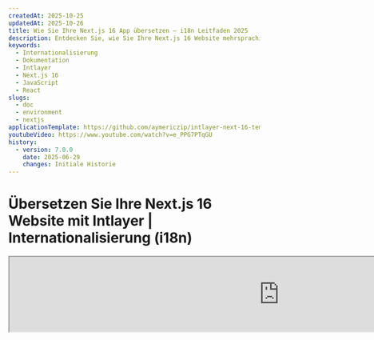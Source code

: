 ```yaml
---
createdAt: 2025-10-25
updatedAt: 2025-10-26
title: Wie Sie Ihre Next.js 16 App übersetzen – i18n Leitfaden 2025
description: Entdecken Sie, wie Sie Ihre Next.js 16 Website mehrsprachig machen. Folgen Sie der Dokumentation, um sie zu internationalisieren (i18n) und zu übersetzen.
keywords:
  - Internationalisierung
  - Dokumentation
  - Intlayer
  - Next.js 16
  - JavaScript
  - React
slugs:
  - doc
  - environment
  - nextjs
applicationTemplate: https://github.com/aymericzip/intlayer-next-16-template
youtubeVideo: https://www.youtube.com/watch?v=e_PPG7PTqGU
history:
  - version: 7.0.0
    date: 2025-06-29
    changes: Initiale Historie
---
```


# Übersetzen Sie Ihre Next.js 16 Website mit Intlayer | Internationalisierung (i18n)

<iframe title="Die beste i18n-Lösung für Next.js? Entdecken Sie Intlayer" class="m-auto aspect-[16/9] w-full overflow-hidden rounded-lg border-0" allow="autoplay; gyroscope;" loading="lazy" width="1080" height="auto" src="https://www.youtube.com/embed/e_PPG7PTqGU?autoplay=0&amp;origin=http://intlayer.org&amp;controls=0&amp;rel=1"/>

Siehe [Application Template](https://github.com/aymericzip/intlayer-next-16-template) auf GitHub.

## Was ist Intlayer?

**Intlayer** ist eine innovative, Open-Source-Internationalisierungsbibliothek (i18n), die entwickelt wurde, um die mehrsprachige Unterstützung in modernen Webanwendungen zu vereinfachen. Intlayer integriert sich nahtlos in das neueste **Next.js 16**-Framework, einschließlich seines leistungsstarken **App Routers**. Es ist optimiert für die Arbeit mit **Server Components** für effizientes Rendering und ist vollständig kompatibel mit [**Turbopack**](https://nextjs.org/docs/architecture/turbopack).

Mit Intlayer können Sie:

- **Übersetzungen einfach verwalten** durch deklarative Wörterbücher auf Komponentenebene.
- **Metadaten, Routen und Inhalte dynamisch lokalisieren**.
- **Übersetzungen sowohl in Client- als auch in Server-Komponenten nutzen**.
- **TypeScript-Unterstützung sicherstellen** mit automatisch generierten Typen, die die Autovervollständigung und Fehlererkennung verbessern.
- **Profitieren Sie von erweiterten Funktionen**, wie dynamischer Spracherkennung und -umschaltung.

> Intlayer ist kompatibel mit Next.js 12, 13, 14 und 16. Wenn Sie den Next.js Page Router verwenden, können Sie sich an dieser [Anleitung](https://github.com/aymericzip/intlayer/blob/main/docs/docs/de/intlayer_with_nextjs_page_router.md) orientieren. Für Next.js 12, 13, 14 mit App Router, siehe diese [Anleitung](https://github.com/aymericzip/intlayer/blob/main/docs/docs/de/intlayer_with_nextjs_14.md).

---

## Schritt-für-Schritt-Anleitung zur Einrichtung von Intlayer in einer Next.js-Anwendung

### Schritt 1: Abhängigkeiten installieren

Installieren Sie die notwendigen Pakete mit npm:

```bash packageManager="npm"
npm install intlayer next-intlayer
```

```bash packageManager="pnpm"
pnpm add intlayer next-intlayer
```

```bash packageManager="yarn"
yarn add intlayer next-intlayer
```

- **intlayer**

  Das Kernpaket, das Internationalisierungswerkzeuge für Konfigurationsmanagement, Übersetzung, [Inhaltsdeklaration](https://github.com/aymericzip/intlayer/blob/main/docs/docs/de/dictionary/content_file.md), Transpilierung und [CLI-Befehle](https://github.com/aymericzip/intlayer/blob/main/docs/docs/de/intlayer_cli.md) bereitstellt.

- **next-intlayer**

  Das Paket, das Intlayer mit Next.js integriert. Es stellt Kontextanbieter und Hooks für die Internationalisierung in Next.js bereit. Zusätzlich enthält es das Next.js-Plugin zur Integration von Intlayer mit [Webpack](https://webpack.js.org/) oder [Turbopack](https://nextjs.org/docs/app/api-reference/turbopack) sowie einen Proxy zur Erkennung der bevorzugten Sprache des Benutzers, zur Verwaltung von Cookies und zur Handhabung von URL-Weiterleitungen.

### Schritt 2: Konfigurieren Sie Ihr Projekt

Erstellen Sie eine Konfigurationsdatei, um die Sprachen Ihrer Anwendung zu konfigurieren:

```typescript fileName="intlayer.config.ts" codeFormat="typescript"
import { Locales, type IntlayerConfig } from "intlayer";

const config: IntlayerConfig = {
  internationalization: {
    locales: [
      Locales.ENGLISH,
      Locales.FRENCH,
      Locales.SPANISH,
      // Ihre weiteren Sprachen
    ],
    defaultLocale: Locales.ENGLISH,
  },
};

export default config;
```

```javascript fileName="intlayer.config.mjs" codeFormat="esm"
import { Locales } from "intlayer";

/** @type {import('intlayer').IntlayerConfig} */
const config = {
  internationalization: {
    locales: [
      Locales.ENGLISH,
      Locales.FRENCH,
      Locales.SPANISH,
      // Ihre weiteren Sprachen
    ],
    defaultLocale: Locales.ENGLISH,
  },
};

export default config;
```

```javascript fileName="intlayer.config.cjs" codeFormat="commonjs"
const { Locales } = require("intlayer");

/** @type {import('intlayer').IntlayerConfig} */
const config = {
  internationalization: {
    locales: [
      Locales.ENGLISH,
      Locales.FRENCH,
      Locales.SPANISH,
      // Ihre weiteren Sprachen
    ],
    defaultLocale: Locales.ENGLISH,
  },
};

module.exports = config;
```

> Durch diese Konfigurationsdatei können Sie lokalisierte URLs, Proxy-Weiterleitungen, Cookie-Namen, den Speicherort und die Erweiterung Ihrer Inhaltsdeklarationen einrichten, Intlayer-Logs in der Konsole deaktivieren und vieles mehr. Für eine vollständige Liste der verfügbaren Parameter lesen Sie bitte die [Konfigurationsdokumentation](https://github.com/aymericzip/intlayer/blob/main/docs/docs/de/configuration.md).

### Schritt 3: Integrieren Sie Intlayer in Ihre Next.js-Konfiguration

Konfigurieren Sie Ihre Next.js-Umgebung, um Intlayer zu verwenden:

```typescript fileName="next.config.ts" codeFormat="typescript"
import type { NextConfig } from "next";
import { withIntlayer } from "next-intlayer/server";

const nextConfig: NextConfig = {
  /* Konfigurationsoptionen hier */
};

export default withIntlayer(nextConfig);
```

```typescript fileName="next.config.mjs" codeFormat="esm"
import { withIntlayer } from "next-intlayer/server";

/** @type {import('next').NextConfig} */
const nextConfig = {
  /* Konfigurationsoptionen hier */
};

export default withIntlayer(nextConfig);
```

```typescript fileName="next.config.cjs" codeFormat="commonjs"
const { withIntlayer } = require("next-intlayer/server");

/** @type {import('next').NextConfig} */
const nextConfig = {
  /* Konfigurationsoptionen hier */
};

module.exports = withIntlayer(nextConfig);
```

> Das Next.js-Plugin `withIntlayer()` wird verwendet, um Intlayer in Next.js zu integrieren. Es sorgt für den Aufbau von Inhaltsdeklarationsdateien und überwacht diese im Entwicklungsmodus. Es definiert Intlayer-Umgebungsvariablen innerhalb der [Webpack](https://webpack.js.org/) oder [Turbopack](https://nextjs.org/docs/app/api-reference/turbopack) Umgebungen. Zusätzlich stellt es Aliase bereit, um die Leistung zu optimieren und gewährleistet die Kompatibilität mit Server-Komponenten.

> Die Funktion `withIntlayer()` ist eine Promise-Funktion. Sie ermöglicht es, die Intlayer-Wörterbücher vorzubereiten, bevor der Build startet. Wenn Sie sie mit anderen Plugins verwenden möchten, können Sie sie mit `await` aufrufen. Beispiel:
>
> ```tsx
> const nextConfig = await withIntlayer(nextConfig);
> const nextConfigWithOtherPlugins = withOtherPlugins(nextConfig);
>
> export default nextConfigWithOtherPlugins;
> ```
>
> Wenn Sie es synchron verwenden möchten, können Sie die Funktion `withIntlayerSync()` verwenden. Beispiel:
>
> ```tsx
> const nextConfig = withIntlayerSync(nextConfig);
> const nextConfigWithOtherPlugins = withOtherPlugins(nextConfig);
>
> export default nextConfigWithOtherPlugins;
> ```

### Schritt 4: Definieren Sie dynamische Locale-Routen

Entfernen Sie alles aus `RootLayout` und ersetzen Sie es durch den folgenden Code:

```tsx {3} fileName="src/app/layout.tsx" codeFormat="typescript"
import type { PropsWithChildren, FC } from "react";
import "./globals.css";

const RootLayout: FC<PropsWithChildren> = ({ children }) => (
  // Sie können die Kinder weiterhin mit anderen Providern umschließen, wie z.B. `next-themes`, `react-query`, `framer-motion` usw.
  <>{children}</>
);

export default RootLayout;
```

```jsx {3} fileName="src/app/layout.mjx" codeFormat="esm"
import "./globals.css";

const RootLayout = ({ children }) => (
  // Sie können die Kinder weiterhin mit anderen Providern umschließen, wie `next-themes`, `react-query`, `framer-motion` usw.
  <>{children}</>
);

export default RootLayout;
```

```jsx {1,8} fileName="src/app/layout.csx" codeFormat="commonjs"
require("./globals.css");

const RootLayout = ({ children }) => (
  // Sie können die Kinder weiterhin mit anderen Providern umschließen, wie `next-themes`, `react-query`, `framer-motion` usw.
  <>{children}</>
);

module.exports = {
  default: RootLayout,
  generateStaticParams,
};
```

> Die `RootLayout`-Komponente leer zu halten, ermöglicht es, die Attribute [`lang`](https://developer.mozilla.org/fr/docs/Web/HTML/Global_attributes/lang) und [`dir`](https://developer.mozilla.org/fr/docs/Web/HTML/Global_attributes/dir) im `<html>`-Tag zu setzen.

Um dynamisches Routing zu implementieren, geben Sie den Pfad für die Locale an, indem Sie ein neues Layout in Ihrem `[locale]`-Verzeichnis hinzufügen:

````tsx fileName="src/app/[locale]/layout.tsx" codeFormat="typescript"
import type { NextLayoutIntlayer } from "next-intlayer";
import { Inter } from "next/font/google";
import { getHTMLTextDir } from "intlayer";

const inter = Inter({ subsets: ["latin"] });

const LocaleLayout: NextLayoutIntlayer = async ({ children, params }) => {
  const { locale } = await params;
  return (
> Die `RootLayout`-Komponente leer zu halten, ermöglicht es, die Attribute [`lang`](https://developer.mozilla.org/fr/docs/Web/HTML/Global_attributes/lang) und [`dir`](https://developer.mozilla.org/fr/docs/Web/HTML/Global_attributes/dir) im `<html>`-Tag zu setzen.

Um dynamisches Routing zu implementieren, geben Sie den Pfad für die Locale an, indem Sie ein neues Layout in Ihrem `[locale]`-Verzeichnis hinzufügen:

```tsx fileName="src/app/[locale]/layout.tsx" codeFormat="typescript"
import type { NextLayoutIntlayer } from "next-intlayer";
import { Inter } from "next/font/google";
import { getHTMLTextDir } from "intlayer";

const inter = Inter({ subsets: ["latin"] });

const LocaleLayout: NextLayoutIntlayer = async ({ children, params }) => {
  const { locale } = await params;
  return (
    <html lang={locale} dir={getHTMLTextDir(locale)}>
      <body className={inter.className}>{children}</body>
    </html>
  );
};

export default LocaleLayout;
````

```jsx fileName="src/app/[locale]/layout.mjx" codeFormat="esm"
import { getHTMLTextDir } from "intlayer";

const inter = Inter({ subsets: ["latin"] });

const LocaleLayout = async ({ children, params: { locale } }) => {
  const { locale } = await params;
  return (
    <html lang={locale} dir={getHTMLTextDir(locale)}>
      <body className={inter.className}>{children}</body>
    </html>
  );
};

export default LocaleLayout;
```

```jsx fileName="src/app/[locale]/layout.csx" codeFormat="commonjs"
const { Inter } = require("next/font/google");
const { getHTMLTextDir } = require("intlayer");

const inter = Inter({ subsets: ["latin"] });

const LocaleLayout = async ({ children, params: { locale } }) => {
  const { locale } = await params;
  return (
    <html lang={locale} dir={getHTMLTextDir(locale)}>
      <body className={inter.className}>{children}</body>
    </html>
  );
};

module.exports = LocaleLayout;
```

> Das Pfadsegment `[locale]` wird verwendet, um die Locale zu definieren. Beispiel: `/en-US/about` bezieht sich auf `en-US` und `/fr/about` auf `fr`.

const inter = Inter({ subsets: ["latin"] });

const LocaleLayout = async ({ children, params: { locale } }) => {
const { locale } = await params;
return (

<html lang={locale} dir={getHTMLTextDir(locale)}>
<body className={inter.className}>{children}</body>
</html>
);
};

module.exports = LocaleLayout;

````

> Das Pfadsegment `[locale]` wird verwendet, um die Spracheinstellung (Locale) zu definieren. Beispiel: `/en-US/about` bezieht sich auf `en-US` und `/fr/about` auf `fr`.

> In diesem Stadium werden Sie auf den Fehler stoßen: `Error: Missing <html> and <body> tags in the root layout.`. Dies ist zu erwarten, da die Datei `/app/page.tsx` nicht mehr verwendet wird und entfernt werden kann. Stattdessen aktiviert das Pfadsegment `[locale]` die Seite `/app/[locale]/page.tsx`. Folglich sind die Seiten über Pfade wie `/en`, `/fr`, `/es` in Ihrem Browser zugänglich. Um die Standardsprache als Root-Seite festzulegen, siehe die `proxy`-Konfiguration in Schritt 7.

Implementieren Sie dann die Funktion `generateStaticParams` in Ihrem Anwendungs-Layout.

```tsx {1} fileName="src/app/[locale]/layout.tsx" codeFormat="typescript"
export { generateStaticParams } from "next-intlayer"; // Zeile zum Einfügen

const LocaleLayout: NextLayoutIntlayer = async ({ children, params }) => {
  /*... Rest des Codes*/
};

export default LocaleLayout;
````

```jsx {1} fileName="src/app/[locale]/layout.mjx" codeFormat="esm"
export { generateStaticParams } from "next-intlayer"; // Zeile zum Einfügen

const LocaleLayout = async ({ children, params: { locale } }) => {
  /*... Rest des Codes*/
};

// ... Rest des Codes
```

```jsx {1,7} fileName="src/app/[locale]/layout.csx" codeFormat="commonjs"
const { generateStaticParams } = require("next-intlayer"); // Zeile zum Einfügen

const LocaleLayout = async ({ children, params: { locale } }) => {
  /*... Rest des Codes*/
};

module.exports = { default: LocaleLayout, generateStaticParams };
```

> `generateStaticParams` stellt sicher, dass Ihre Anwendung die notwendigen Seiten für alle Sprachen vorab erstellt, wodurch die Laufzeitberechnung reduziert und die Benutzererfahrung verbessert wird. Weitere Details finden Sie in der [Next.js-Dokumentation zu generateStaticParams](https://nextjs.org/docs/app/building-your-application/rendering/static-and-dynamic-rendering#generate-static-params).

> Intlayer arbeitet mit `export const dynamic = 'force-static';`, um sicherzustellen, dass die Seiten für alle Sprachen vorab erstellt werden.

### Schritt 5: Deklarieren Sie Ihre Inhalte

Erstellen und verwalten Sie Ihre Inhaltsdeklarationen, um Übersetzungen zu speichern:

```tsx fileName="src/app/[locale]/page.content.ts" contentDeclarationFormat="typescript"
import { t, type Dictionary } from "intlayer";

const pageContent = {
  key: "page",
  content: {
    getStarted: {
      main: t({
        en: "Get started by editing",
        fr: "Commencez par éditer",
        es: "Comience por editar",
      }),
      pageLink: "src/app/page.tsx",
    },
  },
} satisfies Dictionary;

export default pageContent;
```

```javascript fileName="src/app/[locale]/page.content.mjs" contentDeclarationFormat="esm"
import { t } from "intlayer";

/** @type {import('intlayer').Dictionary} */
// Inhalt der Seite deklarieren
const pageContent = {
  key: "page",
  content: {
    getStarted: {
      main: t({
        en: "Get started by editing",
        fr: "Commencez par éditer",
        es: "Comience por editar",
      }),
      pageLink: "src/app/page.tsx",
    },
  },
};

export default pageContent;
```

```javascript fileName="src/app/[locale]/page.content.cjs" contentDeclarationFormat="commonjs"
const { t } = require("intlayer");

/** @type {import('intlayer').Dictionary} */
const pageContent = {
  key: "page",
  content: {
    getStarted: {
      main: t({
        de: "Beginnen Sie mit der Bearbeitung",
        fr: "Commencez par éditer",
        es: "Comience por editar",
      }),
      pageLink: "src/app/page.tsx",
    },
  },
};

module.exports = pageContent;
```

```json fileName="src/app/[locale]/page.content.json" contentDeclarationFormat="json"
{
  "$schema": "https://intlayer.org/schema.json",
  "key": "page",
  "content": {
    "getStarted": {
      "nodeType": "translation",
      "translation": {
        "de": "Beginnen Sie mit der Bearbeitung",
        "fr": "Commencez par éditer",
        "es": "Comience por editar"
      }
    },
    "pageLink": "src/app/page.tsx"
  }
}
```

> Ihre Inhaltsdeklarationen können überall in Ihrer Anwendung definiert werden, sobald sie in das Verzeichnis `contentDir` (standardmäßig `./src`) aufgenommen werden. Und sie müssen die Dateiendung für Inhaltsdeklarationen erfüllen (standardmäßig `.content.{json,ts,tsx,js,jsx,mjs,mjx,cjs,cjx}`).

> Für weitere Details siehe die [Dokumentation zur Inhaltsdeklaration](https://github.com/aymericzip/intlayer/blob/main/docs/docs/de/dictionary/content_file.md).

### Schritt 6: Inhalte in Ihrem Code verwenden

Greifen Sie in Ihrer gesamten Anwendung auf Ihre Inhaltswörterbücher zu:

```tsx fileName="src/app/[locale]/page.tsx" codeFormat="typescript"
import type { FC } from "react";
import { ClientComponentExample } from "@components/ClientComponentExample";
import { ServerComponentExample } from "@components/ServerComponentExample";
import { type NextPageIntlayer, IntlayerClientProvider } from "next-intlayer";
import { IntlayerServerProvider, useIntlayer } from "next-intlayer/server";

const PageContent: FC = () => {
  const content = useIntlayer("page");

  return (
    <>
      <p>{content.getStarted.main}</p> {/* Hauptinhalt von getStarted */}
      <code>{content.getStarted.pageLink}</code>{" "}
      {/* Seitenlink von getStarted */}
    </>
  );
};

const Page: NextPageIntlayer = async ({ params }) => {
  const { locale } = await params;

  return (
    <IntlayerServerProvider locale={locale}>
      <PageContent />
      <ServerComponentExample />

      <IntlayerClientProvider locale={locale}>
        <ClientComponentExample />
      </IntlayerClientProvider>
    </IntlayerServerProvider>
  );
};

export default Page;
```

```jsx fileName="src/app/[locale]/page.mjx" codeFormat="esm"
import { ClientComponentExample } from "@components/ClientComponentExample";
import { ServerComponentExample } from "@components/ServerComponentExample";
import { IntlayerClientProvider } from "next-intlayer";
import { IntlayerServerProvider, useIntlayer } from "next-intlayer/server";

const PageContent = () => {
  const content = useIntlayer("page");

  return (
    <>
      <p>{content.getStarted.main}</p> {/* Hauptinhalt zum Einstieg */}
      <code>{content.getStarted.pageLink}</code> {/* Link zur Seite */}
    </>
  );
};

const Page = async ({ params }) => {
  const { locale } = await params;

  return (
    <IntlayerServerProvider locale={locale}>
      <PageContent />
      <ServerComponentExample />

      <IntlayerClientProvider locale={locale}>
        <ClientComponentExample />
      </IntlayerClientProvider>
    </IntlayerServerProvider>
  );
};

export default Page;
```

```jsx fileName="src/app/[locale]/page.csx" codeFormat="commonjs"
import { ClientComponentExample } from "@components/ClientComponentExample";
import { ServerComponentExample } from "@components/ServerComponentExample";
import { IntlayerClientProvider } from "next-intlayer";
import { IntlayerServerProvider, useIntlayer } from "next-intlayer/server";

const PageContent = () => {
  const content = useIntlayer("page");

  return (
    <>
      <p>{content.getStarted.main}</p>
      <code>{content.getStarted.pageLink}</code>
    </>
  );
};

const Page = async ({ params }) => {
  const { locale } = await params;

  return (
    <IntlayerServerProvider locale={locale}>
      <PageContent />
      <ServerComponentExample />

      <IntlayerClientProvider locale={locale}>
        <ClientComponentExample />
      </IntlayerClientProvider>
    </IntlayerServerProvider>
  );
};
```

- **`IntlayerClientProvider`** wird verwendet, um die Locale an Client-seitige Komponenten bereitzustellen. Es kann in jeder übergeordneten Komponente platziert werden, einschließlich des Layouts. Es wird jedoch empfohlen, es im Layout zu platzieren, da Next.js Layout-Code über Seiten hinweg teilt, was effizienter ist. Durch die Verwendung von `IntlayerClientProvider` im Layout vermeidet man die erneute Initialisierung für jede Seite, verbessert die Leistung und sorgt für einen konsistenten Lokalisierungskontext in der gesamten Anwendung.
- **`IntlayerServerProvider`** wird verwendet, um die Locale an die Server-Kinder bereitzustellen. Es kann nicht im Layout gesetzt werden.

  > Layout und Seite können keinen gemeinsamen Server-Kontext teilen, da das Server-Kontext-System auf einem pro-Anfrage-Datenspeicher basiert (über den [React Cache](https://react.dev/reference/react/cache)-Mechanismus), wodurch jeder "Kontext" für verschiedene Segmente der Anwendung neu erstellt wird. Das Platzieren des Providers in einem gemeinsamen Layout würde diese Isolation aufheben und verhindern, dass die Server-Kontextwerte korrekt an Ihre Server-Komponenten weitergegeben werden.

> Layout und Seite können keinen gemeinsamen Server-Kontext teilen, da das Server-Kontext-System auf einem pro-Anfrage-Datenspeicher basiert (über den [React-Cache](https://react.dev/reference/react/cache)-Mechanismus), wodurch jeder "Kontext" für verschiedene Segmente der Anwendung neu erstellt wird. Das Platzieren des Providers in einem gemeinsamen Layout würde diese Isolation aufheben und die korrekte Weitergabe der Server-Kontextwerte an Ihre Server-Komponenten verhindern.

```tsx {4,7} fileName="src/components/ClientComponentExample.tsx" codeFormat="typescript"
"use client";

import type { FC } from "react";
import { useIntlayer } from "next-intlayer";

export const ClientComponentExample: FC = () => {
  const content = useIntlayer("client-component-example"); // Erstelle zugehörige Inhaltsdeklaration

  return (
    <div>
      <h2>{content.title}</h2>
      <p>{content.content}</p>
    </div>
  );
};
```

```jsx {3,6} fileName="src/components/ClientComponentExample.mjx" codeFormat="esm"
"use client";

import { useIntlayer } from "next-intlayer";

const ClientComponentExample = () => {
  const content = useIntlayer("client-component-example"); // Erstelle zugehörige Inhaltsdeklaration

  return (
    <div>
      <h2>{content.title}</h2>
      <p>{content.content}</p>
    </div>
  );
};
```

```jsx {3,6} fileName="src/components/ClientComponentExample.csx" codeFormat="commonjs"
"use client";

const { useIntlayer } = require("next-intlayer");

const ClientComponentExample = () => {
  const content = useIntlayer("client-component-example"); // Erstelle zugehörige Inhaltsdeklaration

  return (
    <div>
      <h2>{content.title}</h2>
      <p>{content.content}</p>
    </div>
  );
};
```

```tsx {2} fileName="src/components/ServerComponentExample.tsx"  codeFormat="typescript"
import type { FC } from "react";
import { useIntlayer } from "next-intlayer/server";

export const ServerComponentExample: FC = () => {
  const content = useIntlayer("server-component-example"); // Erstellen der zugehörigen Inhaltsdeklaration

  return (
    <div>
      <h2>{content.title}</h2>
      <p>{content.content}</p>
    </div>
  );
};
```

```jsx {1} fileName="src/components/ServerComponentExample.mjx" codeFormat="esm"
import { useIntlayer } from "next-intlayer/server";

const ServerComponentExample = () => {
  const content = useIntlayer("server-component-example"); // Erstellen der zugehörigen Inhaltsdeklaration

  return (
    <div>
      <h2>{content.title}</h2>
      <p>{content.content}</p>
    </div>
  );
};
```

```jsx {1} fileName="src/components/ServerComponentExample.csx" codeFormat="commonjs"
const { useIntlayer } = require("next-intlayer/server");

const ServerComponentExample = () => {
  const content = useIntlayer("server-component-example"); // Erstelle die zugehörige Inhaltsdeklaration

  return (
    <div>
      <h2>{content.title}</h2>
      <p>{content.content}</p>
    </div>
  );
};
```

> Wenn Sie Ihren Inhalt in einem `string`-Attribut verwenden möchten, wie z.B. `alt`, `title`, `href`, `aria-label` usw., müssen Sie den Wert der Funktion aufrufen, zum Beispiel:

> ```jsx
> <img src={content.image.src.value} alt={content.image.value} />
> ```

> Um mehr über den `useIntlayer` Hook zu erfahren, lesen Sie die [Dokumentation](https://github.com/aymericzip/intlayer/blob/main/docs/docs/de/packages/next-intlayer/useIntlayer.md).

### (Optional) Schritt 7: Proxy für die Lokalerkennung konfigurieren

Richten Sie einen Proxy ein, um die bevorzugte Sprache des Benutzers zu erkennen:

```typescript fileName="src/proxy.ts" codeFormat="typescript"
export { intlayerProxy as proxy } from "next-intlayer/proxy";

export const config = {
  matcher:
    "/((?!api|static|assets|robots|sitemap|sw|service-worker|manifest|.*\\..*|_next).*)",
};
```

```javascript fileName="src/proxy.mjs" codeFormat="esm"
export { intlayerProxy as proxy } from "next-intlayer/proxy";

export const config = {
  matcher:
    "/((?!api|static|assets|robots|sitemap|sw|service-worker|manifest|.*\\..*|_next).*)",
};
```

```javascript fileName="src/proxy.cjs" codeFormat="commonjs"
const { intlayerProxy } = require("next-intlayer/proxy");

const config = {
  matcher:
    "/((?!api|static|assets|robots|sitemap|sw|service-worker|manifest|.*\\..*|_next).*)",
};

module.exports = { proxy: intlayerProxy, config };
```

> Der `intlayerProxy` wird verwendet, um die bevorzugte Sprache des Benutzers zu erkennen und ihn auf die entsprechende URL weiterzuleiten, wie in der [Konfiguration](https://github.com/aymericzip/intlayer/blob/main/docs/docs/de/configuration.md) angegeben. Zusätzlich ermöglicht er das Speichern der bevorzugten Sprache des Benutzers in einem Cookie.

> Falls Sie mehrere Proxies hintereinander schalten müssen (zum Beispiel `intlayerProxy` mit Authentifizierung oder benutzerdefinierten Proxies), stellt Intlayer jetzt einen Helfer namens `multipleProxies` zur Verfügung.

```ts
import { multipleProxies, intlayerProxy } from "next-intlayer/proxy";
import { customProxy } from "@utils/customProxy";

export const proxy = multipleProxies([intlayerProxy, customProxy]);
```

### (Optional) Schritt 8: Internationalisierung Ihrer Metadaten

Falls Sie Ihre Metadaten internationalisieren möchten, wie zum Beispiel den Titel Ihrer Seite, können Sie die von Next.js bereitgestellte Funktion `generateMetadata` verwenden. Innerhalb dieser Funktion können Sie den Inhalt aus der Funktion `getIntlayer` abrufen, um Ihre Metadaten zu übersetzen.

```typescript fileName="src/app/[locale]/metadata.content.ts" contentDeclarationFormat="typescript"
import { type Dictionary, t } from "intlayer";
import { Metadata } from "next";

const metadataContent = {
  key: "page-metadata",
  content: {
    title: t({
      en: "Create Next App",
      fr: "Créer une application Next.js",
      es: "Crear una aplicación Next.js",
    }),
    description: t({
      en: "Generated by create next app",
      fr: "Généré par create next app",
      es: "Generado por create next app",
    }),
  },
} satisfies Dictionary<Metadata>;

export default metadataContent;
```

```javascript fileName="src/app/[locale]/metadata.content.mjs" contentDeclarationFormat="esm"
import { t } from "intlayer";

/** @type {import('intlayer').Dictionary<import('next').Metadata>} */
const metadataContent = {
  key: "page-metadata",
  content: {
    title: t({
      en: "Create Next App",
      fr: "Créer une application Next.js",
      es: "Crear una aplicación Next.js",
    }),
    description: t({
      en: "Erstellt mit create next app",
      fr: "Généré par create next app",
      es: "Generado por create next app",
    }),
  },
};

export default metadataContent;
```

```javascript fileName="src/app/[locale]/metadata.content.cjs" contentDeclarationFormat="commonjs"
const { t } = require("intlayer");

/** @type {import('intlayer').Dictionary<import('next').Metadata>} */
const metadataContent = {
  key: "page-metadata",
  content: {
    title: t({
      en: "Create Next App",
      fr: "Créer une application Next.js",
      es: "Crear una aplicación Next.js",
    }),
    description: t({
      en: "Erstellt mit create next app",
      fr: "Généré par create next app",
      es: "Generado por create next app",
    }),
  },
};

module.exports = metadataContent;
      fr: "Généré par create next app",
      es: "Generado por create next app",
    }),
  },
};

export default metadataContent;
```

```javascript fileName="src/app/[locale]/metadata.content.cjs" contentDeclarationFormat="commonjs"
const { t } = require("intlayer");

/** @type {import('intlayer').Dictionary<import('next').Metadata>} */
const metadataContent = {
  key: "page-metadata",
  content: {
    title: t({
      en: "Create Next App",
      fr: "Créer une application Next.js",
      es: "Crear una aplicación Next.js",
    }),
    description: t({
      en: "Generated by create next app",
      fr: "Généré par create next app",
      es: "Generado por create next app",
    }),
  },
};

module.exports = metadataContent;
```

```json fileName="src/app/[locale]/metadata.content.json" contentDeclarationFormat="json"
{
  "key": "page-metadata",
  "content": {
    "title": {
      "nodeType": "translation",
      "translation": {
        "de": "Preact-Logo",
        "en": "Preact logo",
        "fr": "Logo Preact",
        "es": "Logo Preact"
      }
    },
    "description": {
      "nodeType": "translation",
      "translation": {
        "de": "Erstellt mit create next app",
        "en": "Generated by create next app",
        "fr": "Généré par create next app",
        "es": "Generado por create next app"
      }
    }
  }
}
```

````typescript fileName="src/app/[locale]/layout.tsx or src/app/[locale]/page.tsx" codeFormat="typescript"
import { getIntlayer, getMultilingualUrls } from "intlayer";
import type { Metadata } from "next";
import type { LocalPromiseParams } from "next-intlayer";

export const generateMetadata = async ({
  params,
}: LocalPromiseParams): Promise<Metadata> => {
  const { locale } = await params;

  const metadata = getIntlayer("page-metadata", locale);

  /**
   * Generiert ein Objekt, das alle URLs für jede Locale enthält.
   *
   * Beispiel:
   * ```ts
   *  getMultilingualUrls('/about');
   *
   *  // Gibt zurück
   *  // {
   *  //   en: '/about',
   *  //   fr: '/fr/about',
   *  //   es: '/es/about',
   *  // }
   * ```
   */
  const multilingualUrls = getMultilingualUrls("/");
  const localizedUrl =
    multilingualUrls[locale as keyof typeof multilingualUrls];

  return {
    ...metadata,
    alternates: {
      canonical: localizedUrl,
      languages: { ...multilingualUrls, "x-default": "/" },
    },
    openGraph: {
      url: localizedUrl,
    },
  };
};

// ... Rest des Codes
````

````javascript fileName="src/app/[locale]/layout.mjs or src/app/[locale]/page.mjs" codeFormat="esm"
import { getIntlayer, getMultilingualUrls } from "intlayer";

export const generateMetadata = async ({ params }) => {
  const { locale } = await params;

  const metadata = getIntlayer("page-metadata", locale);

  /**
   * Generiert ein Objekt, das alle URLs für jede Locale enthält.
   *
   * Beispiel:
   * ```ts
   *  getMultilingualUrls('/about');
   *
   *  // Gibt zurück
   *  // {
   *  //   en: '/about',
   *  //   fr: '/fr/about',
   *  //   es: '/es/about'
   *  // }
   * ```
   */
  const multilingualUrls = getMultilingualUrls("/");
  const localizedUrl = multilingualUrls[locale];

  return {
    ...metadata,
    alternates: {
      canonical: localizedUrl,
      languages: { ...multilingualUrls, "x-default": "/" },
    },
    openGraph: {
      url: localizedUrl,
    },
  };
};

// ... Rest des Codes
````

````javascript fileName="src/app/[locale]/layout.cjs or src/app/[locale]/page.cjs" codeFormat="commonjs"
const { getIntlayer, getMultilingualUrls } = require("intlayer");

const generateMetadata = async ({ params }) => {
  const { locale } = await params;

  const metadata = getIntlayer("page-metadata", locale);

  /**
   * Generiert ein Objekt, das alle URLs für jede Locale enthält.
   *
   * Beispiel:
   * ```ts
   *  getMultilingualUrls('/about');
   *
   *  // Gibt zurück
   *  // {
   *  //   en: '/about',
   *  //   fr: '/fr/about',
   *  //   es: '/es/about'
   *  // }
   * ```
   */
  const multilingualUrls = getMultilingualUrls("/");
  const localizedUrl = multilingualUrls[locale];

  return {
    ...metadata,
    alternates: {
      canonical: localizedUrl,
      languages: { ...multilingualUrls, "x-default": "/" },
    },
    openGraph: {
      url: localizedUrl,
    },
  };
};

module.exports = { generateMetadata };

// ... Rest des Codes
````

> Beachten Sie, dass die aus `next-intlayer` importierte Funktion `getIntlayer` Ihren Inhalt in einem `IntlayerNode` kapselt, was die Integration mit dem visuellen Editor ermöglicht. Im Gegensatz dazu gibt die aus `intlayer` importierte Funktion `getIntlayer` Ihren Inhalt direkt ohne zusätzliche Eigenschaften zurück.

Alternativ können Sie die Funktion `getTranslation` verwenden, um Ihre Metadaten zu deklarieren. Es wird jedoch empfohlen, Inhaltsdeklarationsdateien zu verwenden, um die Übersetzung Ihrer Metadaten zu automatisieren und den Inhalt irgendwann auszulagern.

```typescript fileName="src/app/[locale]/layout.tsx or src/app/[locale]/page.tsx" codeFormat="typescript"
import {
  type IConfigLocales,
  getTranslation,
  getMultilingualUrls,
} from "intlayer";
import type { Metadata } from "next";
import type { LocalPromiseParams } from "next-intlayer";

export const generateMetadata = async ({
  params,
}: LocalPromiseParams): Promise<Metadata> => {
  const { locale } = await params;
  const t = <T>(content: IConfigLocales<T>) => getTranslation(content, locale);

  return {
    title: t<string>({
      en: "My title",
      fr: "Mon titre",
      es: "Mi título",
    }),
    description: t({
      en: "Meine Beschreibung",
      fr: "Ma description",
      es: "Mi descripción",
    }),
  };
};

// ... Rest des Codes
```

```javascript fileName="src/app/[locale]/layout.mjs or src/app/[locale]/page.mjs" codeFormat="esm"
import { getTranslation, getMultilingualUrls } from "intlayer";

export const generateMetadata = async ({ params }) => {
  const { locale } = await params;
  const t = (content) => getTranslation(content, locale);

  return {
    title: t({
      en: "Mein Titel",
      fr: "Mon titre",
      es: "Mi título",
    }),
    description: t({
      en: "Meine Beschreibung",
      fr: "Ma description",
      es: "Mi descripción",
    }),
  };
};

// ... Rest des Codes
```

```javascript fileName="src/app/[locale]/layout.cjs or src/app/[locale]/page.cjs" codeFormat="commonjs"
const { getTranslation, getMultilingualUrls } = require("intlayer");

const generateMetadata = async ({ params }) => {
  const { locale } = await params;

  const t = (content) => getTranslation(content, locale);

  return {
    title: t({
      en: "My title",
      fr: "Mon titre",
      es: "Mi título",
    }),
    description: t({
      en: "My description",
      fr: "Ma description",
      es: "Mi descripción",
    }),
  };
};

module.exports = { generateMetadata };

// ... Rest des Codes
```

> Erfahren Sie mehr über die Optimierung von Metadaten [in der offiziellen Next.js-Dokumentation](https://nextjs.org/docs/app/building-your-application/optimizing/metadata).

### (Optional) Schritt 9: Internationalisierung Ihrer sitemap.xml und robots.txt

Um Ihre `sitemap.xml` und `robots.txt` zu internationalisieren, können Sie die von Intlayer bereitgestellte Funktion `getMultilingualUrls` verwenden. Diese Funktion ermöglicht es Ihnen, mehrsprachige URLs für Ihre Sitemap zu generieren.

```tsx fileName="src/app/sitemap.ts" codeFormat="typescript"
import { getMultilingualUrls } from "intlayer";
import type { MetadataRoute } from "next";

const sitemap = (): MetadataRoute.Sitemap => [
  {
    url: "https://example.com",
    alternates: {
      languages: {
        ...getMultilingualUrls("https://example.com"),
        "x-default": "https://example.com",
      },
    },
  },
  {
    url: "https://example.com/login",
    alternates: {
      languages: {
        ...getMultilingualUrls("https://example.com/login"),
        "x-default": "https://example.com/login",
      },
    },
  },
  {
    url: "https://example.com/register",
    alternates: {
      languages: {
        ...getMultilingualUrls("https://example.com/register"),
        "x-default": "https://example.com/register",
      },
    },
  },
];

export default sitemap;
```

```jsx fileName="src/app/sitemap.mjx" codeFormat="esm"
import { getMultilingualUrls } from "intlayer";

const sitemap = () => [
  {
    url: "https://example.com",
    alternates: {
      languages: {
        ...getMultilingualUrls("https://example.com"),
        "x-default": "https://example.com",
      },
    },
  },
  {
    url: "https://example.com/login",
    alternates: {
      languages: {
        ...getMultilingualUrls("https://example.com/login"),
        "x-default": "https://example.com/login",
      },
    },
  },
  {
    url: "https://example.com/register",
    alternates: {
      languages: {
        ...getMultilingualUrls("https://example.com/register"),
        "x-default": "https://example.com/register",
      },
    },
  },
];

export default sitemap;
```

```jsx fileName="src/app/sitemap.csx" codeFormat="commonjs"
// Importiere die Funktion zum Abrufen mehrsprachiger URLs aus intlayer
const { getMultilingualUrls } = require("intlayer");

// Definiert die Sitemap mit mehrsprachigen Alternativ-URLs
const sitemap = () => [
  {
    url: "https://example.com",
    alternates: {
      languages: { ...getMultilingualUrls("https://example.com") }, // Mehrsprachige URLs für die Startseite
    },
  },
  {
    url: "https://example.com/login",
    alternates: {
      languages: { ...getMultilingualUrls("https://example.com/login") }, // Mehrsprachige URLs für die Login-Seite
    },
  },
  {
    url: "https://example.com/register",
    alternates: {
      languages: { ...getMultilingualUrls("https://example.com/register") }, // Mehrsprachige URLs für die Registrierungsseite
    },
  },
];

// Exportiert die Sitemap für die Verwendung in anderen Modulen
module.exports = sitemap;
```

```tsx fileName="src/app/robots.ts" codeFormat="typescript"
import type { MetadataRoute } from "next";
import { getMultilingualUrls } from "intlayer";

const getAllMultilingualUrls = (urls: string[]) =>
  urls.flatMap((url) => Object.values(getMultilingualUrls(url)) as string[]);

// Funktion zur Erstellung der Robots.txt-Regeln
const robots = (): MetadataRoute.Robots => ({
  rules: {
    userAgent: "*", // Gilt für alle User-Agents
    allow: ["/"], // Erlaubte Pfade
    disallow: getAllMultilingualUrls(["/login", "/register"]), // Verbotene Pfade (mehrsprachig)
  },
  host: "https://example.com", // Hostname der Website
  sitemap: `https://example.com/sitemap.xml`, // Pfad zur Sitemap
});

export default robots;
```

```jsx fileName="src/app/robots.mjx" codeFormat="esm"
import { getMultilingualUrls } from "intlayer";

// Funktion zum Abrufen aller mehrsprachigen URLs
const getAllMultilingualUrls = (urls) =>
  urls.flatMap((url) => Object.values(getMultilingualUrls(url)));

const robots = () => ({
  rules: {
    userAgent: "*", // Gilt für alle User-Agents
    allow: ["/"], // Erlaubte Pfade
    disallow: getAllMultilingualUrls(["/login", "/register"]), // Verbotene Pfade (mehrsprachig)
  },
  host: "https://example.com", // Hostname der Website
  sitemap: `https://example.com/sitemap.xml`,
});

export default robots;
```

```jsx fileName="src/app/robots.csx" codeFormat="commonjs"
const { getMultilingualUrls } = require("intlayer");

// Funktion, um alle mehrsprachigen URLs aus einer Liste von URLs zu erhalten
const getAllMultilingualUrls = (urls) =>
  urls.flatMap((url) => Object.values(getMultilingualUrls(url)));

const robots = () => ({
  rules: {
    userAgent: "*",
    allow: ["/"],
    disallow: getAllMultilingualUrls(["/login", "/register"]), // Pfade, die für alle Sprachen gesperrt sind
  },
  host: "https://example.com",
  sitemap: `https://example.com/sitemap.xml`,
});

module.exports = robots;
```

> Erfahren Sie mehr über die Sitemap-Optimierung [in der offiziellen Next.js-Dokumentation](https://nextjs.org/docs/app/api-reference/file-conventions/metadata/sitemap). Erfahren Sie mehr über die robots.txt-Optimierung [in der offiziellen Next.js-Dokumentation](https://nextjs.org/docs/app/api-reference/file-conventions/metadata/robots).

### (Optional) Schritt 10: Ändern Sie die Sprache Ihres Inhalts

Um die Sprache Ihres Inhalts in Next.js zu ändern, wird empfohlen, die `Link`-Komponente zu verwenden, um Benutzer auf die entsprechende lokalisierte Seite weiterzuleiten. Die `Link`-Komponente ermöglicht das Vorladen der Seite, was hilft, ein vollständiges Neuladen der Seite zu vermeiden.

```tsx fileName="src/components/LocaleSwitcher.tsx" codeFormat="typescript"
"use client";

import type { FC } from "react";
import {
  Locales,
  getHTMLTextDir,
  getLocaleName,
  getLocalizedUrl,
} from "intlayer";
import { useLocale } from "next-intlayer";
import Link from "next/link";

export const LocaleSwitcher: FC = () => {
  const { locale, pathWithoutLocale, availableLocales, setLocale } =
    useLocale();

  return (
    <div>
      <button popoverTarget="localePopover">{getLocaleName(locale)}</button>
      <div id="localePopover" popover="auto">
        {availableLocales.map((localeItem) => (
          <Link
            href={getLocalizedUrl(pathWithoutLocale, localeItem)}
            key={localeItem}
            aria-current={locale === localeItem ? "page" : undefined}
            onClick={() => setLocale(localeItem)}
            replace // Wird sicherstellen, dass die "Zurück"-Schaltfläche des Browsers zur vorherigen Seite zurückführt
          >
            <span>
              {/* Gebietsschema - z.B. FR */}
              {localeItem}
            </span>
            <span>
              {/* Sprache in ihrem eigenen Gebietsschema - z.B. Français */}
              {getLocaleName(localeItem, locale)}
            </span>
            <span dir={getHTMLTextDir(localeItem)} lang={localeItem}>
              {/* Sprache im aktuellen Gebietsschema - z.B. Francés mit aktuellem Gebietsschema auf Locales.SPANISH gesetzt */}
              {getLocaleName(localeItem)}
            </span>
            <span dir="ltr" lang={Locales.ENGLISH}>
              {/* Sprache auf Englisch - z.B. French */}
              {getLocaleName(localeItem, Locales.ENGLISH)}
            </span>
          </Link>
        ))}
      </div>
    </div>
  );
};
```

```jsx fileName="src/components/LocaleSwitcher.msx" codeFormat="esm"
"use client";

import {
  Locales,
  getHTMLTextDir,
  getLocaleName,
  getLocalizedUrl,
} from "intlayer";
import { useLocale } from "next-intlayer";
import Link from "next/link";

export const LocaleSwitcher = () => {
  const { locale, pathWithoutLocale, availableLocales, setLocale } =
    useLocale();

  return (
    <div>
      <button popoverTarget="localePopover">{getLocaleName(locale)}</button>
      <div id="localePopover" popover="auto">
        {availableLocales.map((localeItem) => (
          <Link
            href={getLocalizedUrl(pathWithoutLocale, localeItem)}
            key={localeItem}
            aria-current={locale === localeItem ? "page" : undefined}
            onClick={() => setLocale(localeItem)}
            replace // Wird sicherstellen, dass die "Zurück"-Schaltfläche des Browsers zur vorherigen Seite zurückführt
          >
            <span>
              {/* Gebietsschema - z.B. FR */}
              {localeItem}
            </span>
            <span>
              {/* Sprache in ihrem eigenen Gebietsschema - z.B. Français */}
              {getLocaleName(localeItem, locale)}
            </span>
            <span dir={getHTMLTextDir(localeItem)} lang={localeItem}>
              {/* Sprache im aktuellen Gebietsschema - z.B. Francés, wenn das aktuelle Gebietsschema auf Locales.SPANISH gesetzt ist */}
              {getLocaleName(localeItem)}
            </span>
            <span dir="ltr" lang={Locales.ENGLISH}>
              {/* Sprache auf Englisch - z.B. French */}
              {getLocaleName(localeItem, Locales.ENGLISH)}
            </span>
          </Link>
        ))}
      </div>
    </div>
  );
};
```

```jsx fileName="src/components/LocaleSwitcher.csx" codeFormat="commonjs"
"use client";

const {
  Locales,
  getHTMLTextDir,
  getLocaleName,
  getLocalizedUrl,
} = require("intlayer");
const { useLocale } = require("next-intlayer");
const Link = require("next/link");

export const LocaleSwitcher = () => {
  const { locale, pathWithoutLocale, availableLocales, setLocale } =
    useLocale();

  return (
    <div>
      <button popoverTarget="localePopover">{getLocaleName(locale)}</button>
      <div id="localePopover" popover="auto">
        {availableLocales.map((localeItem) => (
          <Link
            href={getLocalizedUrl(pathWithoutLocale, localeItem)}
            key={localeItem}
            aria-current={locale === localeItem ? "page" : undefined}
            onClick={() => setLocale(localeItem)}
            replace // Stellt sicher, dass die "Zurück"-Schaltfläche des Browsers zur vorherigen Seite zurückkehrt
          >
            <span>
              {/* Gebietsschema - z.B. FR */}
              {localeItem}
            </span>
            <span>
              {/* Sprache in ihrem eigenen Gebietsschema - z.B. Français */}
              {getLocaleName(localeItem, locale)}
            </span>
            <span dir={getHTMLTextDir(localeItem)} lang={localeItem}>
              {/* Sprache im aktuellen Gebietsschema - z.B. Francés mit aktuellem Gebietsschema auf Locales.SPANISH gesetzt */}
              {getLocaleName(localeItem)}
            </span>
            <span dir="ltr" lang={Locales.ENGLISH}>
              {/* Sprache auf Englisch - z.B. Französisch */}
              {getLocaleName(localeItem, Locales.ENGLISH)}
            </span>
          </Link>
        ))}
      </div>
    </div>
  );
};
```

> Eine alternative Möglichkeit ist die Verwendung der `setLocale`-Funktion, die vom `useLocale`-Hook bereitgestellt wird. Diese Funktion erlaubt kein Prefetching der Seite. Weitere Details finden Sie in der [`useLocale`-Hook-Dokumentation](https://github.com/aymericzip/intlayer/blob/main/docs/docs/de/packages/next-intlayer/useLocale.md).

> Sie können auch eine Funktion in der Option `onLocaleChange` festlegen, um eine benutzerdefinierte Funktion auszulösen, wenn sich die Locale ändert.

```tsx fileName="src/components/LocaleSwitcher.tsx"
"use client";

import { useRouter } from "next/navigation";
import { useLocale } from "next-intlayer";
import { getLocalizedUrl } from "intlayer";

// ... Rest des Codes

const router = useRouter();
const { setLocale } = useLocale({
  onLocaleChange: (locale) => {
    router.push(getLocalizedUrl(pathWithoutLocale, locale));
  },
});

return (
  <button onClick={() => setLocale(Locales.FRENCH)}>
    Wechsel zu Französisch
  </button>
);
```

> Dokumentationsverweise:
>
> - [`useLocale` Hook](https://github.com/aymericzip/intlayer/blob/main/docs/docs/de/packages/next-intlayer/useLocale.md)
> - [`getLocaleName` Hook](https://github.com/aymericzip/intlayer/blob/main/docs/docs/de/packages/intlayer/getLocaleName.md)
> - [`getLocalizedUrl` Hook](https://github.com/aymericzip/intlayer/blob/main/docs/docs/de/packages/intlayer/getLocalizedUrl.md)
> - [`getHTMLTextDir` Hook](https://github.com/aymericzip/intlayer/blob/main/docs/docs/de/packages/intlayer/getHTMLTextDir.md)
> - [`hrefLang` Attribut](https://developers.google.com/search/docs/specialty/international/localized-versions?hl=fr)
> - [`lang` Attribut](https://developer.mozilla.org/de/docs/Web/HTML/Global_attributes/lang)
> - [`dir` Attribut](https://developer.mozilla.org/de/docs/Web/HTML/Global_attributes/dir)
> - [`aria-current` Attribut](https://developer.mozilla.org/de/docs/Web/Accessibility/ARIA/Attributes/aria-current)

### (Optional) Schritt 11: Erstellen einer lokalisierten Link-Komponente

Um sicherzustellen, dass die Navigation Ihrer Anwendung die aktuelle Sprache berücksichtigt, können Sie eine benutzerdefinierte `Link`-Komponente erstellen. Diese Komponente fügt internen URLs automatisch das aktuelle Sprachpräfix hinzu. Zum Beispiel wird ein französischsprachiger Benutzer, der auf einen Link zur "Über uns"-Seite klickt, zu `/fr/about` anstelle von `/about` weitergeleitet.

Dieses Verhalten ist aus mehreren Gründen nützlich:

- **SEO und Benutzererfahrung**: Lokalisierte URLs helfen Suchmaschinen, sprachspezifische Seiten korrekt zu indexieren und bieten den Nutzern Inhalte in ihrer bevorzugten Sprache.
- **Konsistenz**: Durch die Verwendung eines lokalisierten Links in der gesamten Anwendung wird sichergestellt, dass die Navigation innerhalb der aktuellen Sprache bleibt und unerwartete Sprachwechsel vermieden werden.
- **Wartbarkeit**: Die Zentralisierung der Lokalisierungslogik in einer einzigen Komponente vereinfacht die Verwaltung von URLs und macht Ihren Code leichter wartbar und erweiterbar, wenn Ihre Anwendung wächst.

Unten sehen Sie die Implementierung einer lokalisierten `Link`-Komponente in TypeScript:

```tsx fileName="src/components/Link.tsx" codeFormat="typescript"
"use client";

import { getLocalizedUrl } from "intlayer";
import NextLink, { type LinkProps as NextLinkProps } from "next/link";
import { useLocale } from "next-intlayer";
import type { PropsWithChildren, FC } from "react";

/**
 * Hilfsfunktion, um zu prüfen, ob eine gegebene URL extern ist.
 * Wenn die URL mit http:// oder https:// beginnt, wird sie als extern betrachtet.
 */
export const checkIsExternalLink = (href?: string): boolean =>
  /^https?:\/\//.test(href ?? "");

/**
 * Eine benutzerdefinierte Link-Komponente, die das href-Attribut basierend auf der aktuellen Sprache anpasst.
 * Für interne Links wird `getLocalizedUrl` verwendet, um die URL mit dem Sprachpräfix zu versehen (z.B. /fr/about).
 * Dies stellt sicher, dass die Navigation im gleichen Sprachkontext bleibt.
 */
export const Link: FC<PropsWithChildren<NextLinkProps>> = ({
  href,
  children,
  ...props
}) => {
  const { locale } = useLocale();
  const isExternalLink = checkIsExternalLink(href.toString());

  // Wenn der Link intern ist und eine gültige href vorhanden ist, wird die lokalisierte URL verwendet.
  const hrefI18n: NextLinkProps["href"] =
    href && !isExternalLink ? getLocalizedUrl(href.toString(), locale) : href;

  return (
    <NextLink href={hrefI18n} {...props}>
      {children}
    </NextLink>
  );
};
```

```jsx fileName="src/components/Link.mjx" codeFormat="esm"
"use client";

import { getLocalizedUrl } from "intlayer";
import NextLink from "next/link";
import { useLocale } from "next-intlayer";

/**
 * Hilfsfunktion, um zu prüfen, ob eine gegebene URL extern ist.
 * Wenn die URL mit http:// oder https:// beginnt, wird sie als extern betrachtet.
 */
export const checkIsExternalLink = (href) => /^https?:\/\//.test(href ?? "");

/**
 * Eine benutzerdefinierte Link-Komponente, die das href-Attribut basierend auf der aktuellen Locale anpasst.
 * Für interne Links wird `getLocalizedUrl` verwendet, um die URL mit der Locale zu versehen (z.B. /fr/about).
 * Dies stellt sicher, dass die Navigation im gleichen Locale-Kontext bleibt.
 */
export const Link = ({ href, children, ...props }) => {
  const { locale } = useLocale();
  const isExternalLink = checkIsExternalLink(href.toString());

  // Wenn der Link intern ist und eine gültige href angegeben ist, wird die lokalisierte URL abgerufen.
  const hrefI18n =
    href && !isExternalLink ? getLocalizedUrl(href.toString(), locale) : href;

  return (
    <NextLink href={hrefI18n} {...props}>
      {children}
    </NextLink>
  );
};
```

```jsx fileName="src/components/Link.csx" codeFormat="commonjs"
"use client";

const { getLocalizedUrl } = require("intlayer");
const NextLink = require("next/link");
const { useLocale } = require("next-intlayer");

/**
 * Hilfsfunktion, um zu prüfen, ob eine gegebene URL extern ist.
 * Wenn die URL mit http:// oder https:// beginnt, gilt sie als extern.
 */
const checkIsExternalLink = (href) => /^https?:\/\//.test(href ?? "");

/**
 * Eine benutzerdefinierte Link-Komponente, die das href-Attribut basierend auf der aktuellen Locale anpasst.
 * Für interne Links wird `getLocalizedUrl` verwendet, um die URL mit der Locale zu versehen (z.B. /fr/about).
 * Dies stellt sicher, dass die Navigation im gleichen Locale-Kontext bleibt.
 */
const Link = ({ href, children, ...props }) => {
  const { locale } = useLocale();
  const isExternalLink = checkIsExternalLink(href.toString());

  // Wenn der Link intern ist und ein gültiges href vorhanden ist, wird die lokalisierte URL abgerufen.
  const hrefI18n =
    href && !isExternalLink ? getLocalizedUrl(href.toString(), locale) : href;

  return (
    <NextLink href={hrefI18n} {...props}>
      {children}
    </NextLink>
  );
};
```

#### Funktionsweise

- **Erkennung externer Links**:  
  Die Hilfsfunktion `checkIsExternalLink` bestimmt, ob eine URL extern ist. Externe Links bleiben unverändert, da sie nicht lokalisiert werden müssen.

- **Abrufen der aktuellen Locale**:  
  Der Hook `useLocale` liefert die aktuelle Locale (z. B. `fr` für Französisch).

- **Lokalisierung der URL**:  
  Für interne Links (d. h. nicht extern) wird `getLocalizedUrl` verwendet, um die URL automatisch mit der aktuellen Locale zu versehen. Das bedeutet, wenn Ihr Benutzer Französisch eingestellt hat, wird beim Übergeben von `/about` als `href` daraus `/fr/about`.

- **Rückgabe des Links**:  
  Die Komponente gibt ein `<a>`-Element mit der lokalisierten URL zurück, wodurch sichergestellt wird, dass die Navigation konsistent mit der Locale erfolgt.

Durch die Integration dieser `Link`-Komponente in Ihre gesamte Anwendung gewährleisten Sie eine kohärente und sprachbewusste Benutzererfahrung und profitieren gleichzeitig von verbesserter SEO und Benutzerfreundlichkeit.

### (Optional) Schritt 12: Die aktuelle Locale in Server Actions abrufen

Wenn Sie die aktive Locale innerhalb einer Server Action benötigen (z. B. um E-Mails zu lokalisieren oder locale-spezifische Logik auszuführen), rufen Sie `getLocale` aus `next-intlayer/server` auf:

```tsx fileName="src/app/actions/getLocale.ts" codeFormat="typescript"
"use server";

import { getLocale } from "next-intlayer/server";

export const myServerAction = async () => {
  const locale = await getLocale();

  // Etwas mit der Locale machen
};
```

> Die Funktion `getLocale` folgt einer kaskadierenden Strategie, um die Locale des Benutzers zu bestimmen:
>
> 1. Zuerst überprüft es die Anforderungsheader auf einen Locale-Wert, der möglicherweise vom Proxy gesetzt wurde
> 2. Wenn kein Locale in den Headern gefunden wird, sucht es nach einem in Cookies gespeicherten Locale
> 3. Wenn kein Cookie gefunden wird, versucht es, die bevorzugte Sprache des Benutzers aus den Browsereinstellungen zu erkennen
> 4. Als letzte Möglichkeit greift es auf das in der Anwendung konfigurierte Standard-Locale zurück
>
> Dies stellt sicher, dass basierend auf dem verfügbaren Kontext das passendste Locale ausgewählt wird.

### (Optional) Schritt 13: Optimieren Sie Ihre Bundle-Größe

Beim Verwenden von `next-intlayer` werden Wörterbücher standardmäßig in das Bundle für jede Seite aufgenommen. Um die Bundle-Größe zu optimieren, bietet Intlayer ein optionales SWC-Plugin an, das `useIntlayer`-Aufrufe mithilfe von Makros intelligent ersetzt. Dies stellt sicher, dass Wörterbücher nur in Bundles für Seiten enthalten sind, die sie tatsächlich verwenden.

Um diese Optimierung zu aktivieren, installieren Sie das Paket `@intlayer/swc`. Nach der Installation erkennt `next-intlayer` das Plugin automatisch und verwendet es:

```bash packageManager="npm"
npm install @intlayer/swc --save-dev
```

```bash packageManager="pnpm"
pnpm add @intlayer/swc --save-dev
```

```bash packageManager="yarn"
yarn add @intlayer/swc --save-dev
```

> Hinweis: Diese Optimierung ist nur für Next.js 13 und höher verfügbar.

> Hinweis: Dieses Paket ist nicht standardmäßig installiert, da SWC-Plugins in Next.js noch experimentell sind. Dies kann sich in Zukunft ändern.

### Überwachen von Wörterbuchänderungen mit Turbopack

Wenn Sie Turbopack als Entwicklungsserver mit dem Befehl `next dev` verwenden, werden Wörterbuchänderungen standardmäßig nicht automatisch erkannt.

Diese Einschränkung besteht, weil Turbopack keine Webpack-Plugins parallel ausführen kann, um Änderungen in Ihren Inhaltsdateien zu überwachen. Um dies zu umgehen, müssen Sie den Befehl `intlayer watch` verwenden, um sowohl den Entwicklungsserver als auch den Intlayer-Build-Watcher gleichzeitig auszuführen.

```json5 fileName="package.json"
{
  // ... Ihre bestehenden package.json-Konfigurationen
  "scripts": {
    // ... Ihre bestehenden Skript-Konfigurationen
    "dev": "intlayer watch --with 'next dev'",
  },
}
```

> Wenn Sie next-intlayer@<=6.x.x verwenden, müssen Sie das Flag `--turbopack` beibehalten, damit die Next.js 16-Anwendung korrekt mit Turbopack funktioniert. Wir empfehlen die Verwendung von next-intlayer@>=7.x.x, um diese Einschränkung zu vermeiden.

### TypeScript konfigurieren

Intlayer verwendet Module Augmentation, um die Vorteile von TypeScript zu nutzen und Ihren Code robuster zu machen.

![Autovervollständigung](https://github.com/aymericzip/intlayer/blob/main/docs/assets/autocompletion.png?raw=true)

![Übersetzungsfehler](https://github.com/aymericzip/intlayer/blob/main/docs/assets/translation_error.png?raw=true)

Stellen Sie sicher, dass Ihre TypeScript-Konfiguration die automatisch generierten Typen einschließt.

```json5 fileName="tsconfig.json"
{
  // ... Ihre bestehenden TypeScript-Konfigurationen
  "include": [
    // ... Ihre bestehenden TypeScript-Konfigurationen
    ".intlayer/**/*.ts", // Enthält die automatisch generierten Typen
  ],
}
```

### Git-Konfiguration

Es wird empfohlen, die von Intlayer generierten Dateien zu ignorieren. Dadurch vermeiden Sie, dass diese Dateien in Ihr Git-Repository übernommen werden.

Fügen Sie dazu die folgenden Anweisungen in Ihre `.gitignore`-Datei ein:

```plaintext fileName=".gitignore"
# Ignoriere die von Intlayer generierten Dateien
.intlayer
```

### VS Code Erweiterung

Um Ihre Entwicklungserfahrung mit Intlayer zu verbessern, können Sie die offizielle **Intlayer VS Code Erweiterung** installieren.

[Installation aus dem VS Code Marketplace](https://marketplace.visualstudio.com/items?itemName=intlayer.intlayer-vs-code-extension)

Diese Erweiterung bietet:

- **Autovervollständigung** für Übersetzungsschlüssel.
- **Echtzeit-Fehlererkennung** für fehlende Übersetzungen.
- **Inline-Vorschauen** der übersetzten Inhalte.
- **Schnellaktionen**, um Übersetzungen einfach zu erstellen und zu aktualisieren.

Für weitere Details zur Nutzung der Erweiterung siehe die [Intlayer VS Code Extension Dokumentation](https://intlayer.org/doc/vs-code-extension).

### Weiterführende Schritte

Um weiterzugehen, können Sie den [visuellen Editor](https://github.com/aymericzip/intlayer/blob/main/docs/docs/de/intlayer_visual_editor.md) implementieren oder Ihre Inhalte mit dem [CMS](https://github.com/aymericzip/intlayer/blob/main/docs/docs/de/intlayer_CMS.md) auslagern.
